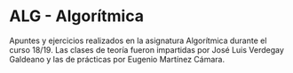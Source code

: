 # ALG - Algorítmica

Apuntes y ejercicios realizados en la asignatura Algorítmica durante el curso 18/19. Las clases de teoría fueron impartidas por José Luis Verdegay Galdeano y las de prácticas por Eugenio Martínez Cámara.

